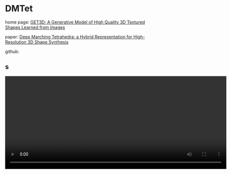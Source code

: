 # DMTet

home page: [GET3D: A Generative Model of High Quality 3D Textured Shapes Learned from Images](https://nv-tlabs.github.io/GET3D/)

paper: [Deep Marching Tetrahedra: a Hybrid Representation for High-Resolution 3D Shape Synthesis](https://nv-tlabs.github.io/DMTet/assets/dmtet.pdf)

github: 



## s

<video width="720" height="303" controls>
<source src="https://nv-tlabs.github.io/GET3D/assets/teaser-rotate.mp4" type="video/mp4">
</video>
